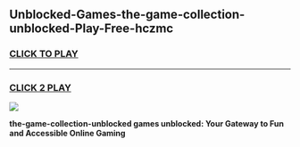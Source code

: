 
## Unblocked-Games-the-game-collection-unblocked-Play-Free-hczmc
<h3>
<a href="https://premium76.site?title=the-game-collection-unblocked&ref=20A">CLICK TO PLAY</a></h3>
<hr>

<h3>
<a href="https://premium76.site?title=the-game-collection-unblocked&ref=20A">CLICK 2 PLAY</a>
  
</h3>

<a href="https://premium76.site?title=the-game-collection-unblocked&ref=20A"><img src="https://clearcache.store/games.png"></a>


**the-game-collection-unblocked games unblocked: Your Gateway to Fun and Accessible Online Gaming**
